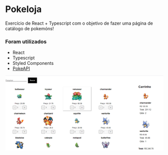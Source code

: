 # Pokeloja

Exercício de React + Typescript com o objetivo de fazer uma página 
de catálogo de pokemóns!

### Foram utilizados
- React
- Typescript
- Styled Components
- [PokeAPI](https://pokeapi.co/)

![Screenshot of the site](https://github.com/AntonioDeveloper/pokeloja/blob/main/src/assets/pokeloja.png)
